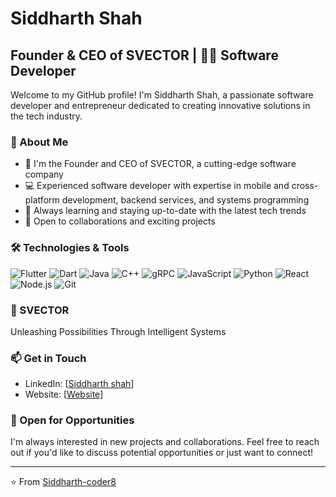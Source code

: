 # Siddharth Shah

## Founder & CEO of SVECTOR | 👨‍💻 Software Developer

Welcome to my GitHub profile! I'm Siddharth Shah, a passionate software developer and entrepreneur dedicated to creating innovative solutions in the tech industry.

### 🚀 About Me

- 🔭 I'm the Founder and CEO of SVECTOR, a cutting-edge software company
- 💻 Experienced software developer with expertise in mobile and cross-platform development, backend services, and systems programming
- 🌱 Always learning and staying up-to-date with the latest tech trends
- 👯 Open to collaborations and exciting projects

### 🛠️ Technologies & Tools

![Flutter](https://img.shields.io/badge/-Flutter-02569B?style=flat-square&logo=flutter&logoColor=white)
![Dart](https://img.shields.io/badge/-Dart-0175C2?style=flat-square&logo=dart&logoColor=white)
![Java](https://img.shields.io/badge/-Java-007396?style=flat-square&logo=java&logoColor=white)
![C++](https://img.shields.io/badge/-C++-00599C?style=flat-square&logo=c%2B%2B&logoColor=white)
![gRPC](https://img.shields.io/badge/-gRPC-283593?style=flat-square&logo=grpc&logoColor=white)
![JavaScript](https://img.shields.io/badge/-JavaScript-F7DF1E?style=flat-square&logo=javascript&logoColor=black)
![Python](https://img.shields.io/badge/-Python-3776AB?style=flat-square&logo=Python&logoColor=white)
![React](https://img.shields.io/badge/-React-61DAFB?style=flat-square&logo=react&logoColor=black)
![Node.js](https://img.shields.io/badge/-Node.js-339933?style=flat-square&logo=Node.js&logoColor=white)
![Git](https://img.shields.io/badge/-Git-F05032?style=flat-square&logo=git&logoColor=white)

### 🏢 SVECTOR

Unleashing Possibilities Through Intelligent Systems


### 📫 Get in Touch

- LinkedIn: [[Siddharth shah](https://in.linkedin.com/in/siddharth-shah-a216612ba)]
- Website: [[Website](https://svector-siddharth.netlify.app/)]

### 💼 Open for Opportunities

I'm always interested in new projects and collaborations. Feel free to reach out if you'd like to discuss potential opportunities or just want to connect!

---

⭐️ From [Siddharth-coder8](https://github.com/siddharth-coder8)
